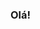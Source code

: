 ### Olá!

<div align="center">
  <a href="https://github.com/tharlescunha">
  <!--
    <img height="180em" src="https://github-readme-stats.vercel.app/api?username=tharlescunha&show_icons=true&theme=dracula&include_all_commits=true&count_private=true"/>

    <img height="180em" src="https://github-readme-stats.vercel.app/api/top-langs/?username=tharlescunha&layout=compact&langs_count=7&theme=dark&show_icons"/>
  -->
</div>
  
  <div style="display: inline_block"><br>
  <img align="center" alt="Tharles-Js" height="30" width="40" src="https://cdn.jsdelivr.net/gh/devicons/devicon/icons/javascript/javascript-plain.svg" />
  <img align="center" alt="Tharles-React" height="30" width="40" src="https://raw.githubusercontent.com/devicons/devicon/master/icons/react/react-original.svg">
  <img align="center" alt="Tharles-HTML" height="30" width="40" src="https://raw.githubusercontent.com/devicons/devicon/master/icons/html5/html5-original.svg">
  <img align="center" alt="Tharles-CSS" height="30" width="40" src="https://raw.githubusercontent.com/devicons/devicon/master/icons/css3/css3-original.svg">
  <img align="center" alt="Tharles-php" height="36" width="46" src="https://cdn.jsdelivr.net/gh/devicons/devicon/icons/php/php-plain.svg" />
  <img align="center" alt="Tharles-mysql" height="36" width="46" src="https://cdn.jsdelivr.net/gh/devicons/devicon/icons/mysql/mysql-plain-wordmark.svg" />
  <img align="center" alt="Tharles-postgresql" height="36" width="46" src="https://cdn.jsdelivr.net/gh/devicons/devicon/icons/postgresql/postgresql-plain-wordmark.svg" />
  <img align="center" alt="Tharles-java" height="40" width="50" src="https://cdn.jsdelivr.net/gh/devicons/devicon/icons/java/java-original-wordmark.svg" />
  <img align="right" alt="Tharles-pic" height="150" style="border-radius:50px;"              
   src="https://raw.githubusercontent.com/tharlescunha/tharlescunha/main/Imagem1.png?width=676&height=676">
</div>
  
  ##
  
  <div> 
  <a href="https://www.instagram.com/c.tharles/" target="_blank"><img src="https://img.shields.io/badge/-Instagram-%23E4405F?style=for-the-badge&logo=instagram&logoColor=white" target="_blank"></a>
  <a href = "mailto:cunhatharles@gmail.com"><img src="https://img.shields.io/badge/-Gmail-%23333?style=for-the-badge&logo=gmail&logoColor=white" target="_blank"></a>
  <a href="https://www.linkedin.com/in/ctharles/" target="_blank"><img src="https://img.shields.io/badge/-LinkedIn-%230077B5?style=for-the-badge&logo=linkedin&logoColor=white" target="_blank"></a> 
    <a href="https://t.me/TharlesCunha" target="_blank"><img src="https://img.shields.io/badge/Telegram-2CA5E0?style=for-the-badge&logo=telegram&logoColor=white" target="_blank"></a> 

    
</div>
